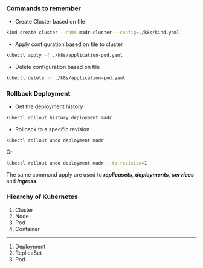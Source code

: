 ### Commands to remember

- Create Cluster based on file

```bash
kind create cluster --name madr-cluster --config=./k8s/kind.yaml
```

- Apply configuration based on file to cluster

```bash
kubectl apply -f ./k8s/application-pod.yaml
```

- Delete configuration based on file

```bash
kubectl delete -f ./k8s/application-pod.yaml
```

### Rollback Deployment

- Get the deployment history

```bash
kubectl rollout history deployment madr
```

- Rollback to a specific revision

```bash
kubectl rollout undo deployment madr
```

Or  

```bash
kubectl rollout undo deployment madr --to-revision=1
```


The same command apply are used to **_replicasets_**, **_deployments_**, **_services_** and **_ingress_**.

### Hiearchy of Kubernetes

1. Cluster
2. Node
3. Pod
4. Container  
---
1. Deployment
2. ReplicaSet
3. Pod
